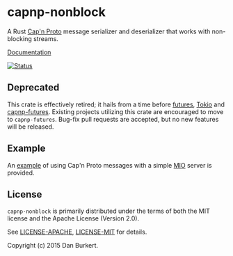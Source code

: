 # capnp-nonblock

A Rust [Cap'n Proto](https://capnproto.org/) message serializer and deserializer
that works with non-blocking streams.

[Documentation](https://docs.rs/capnp-nonblock)

[![Status](https://travis-ci.org/danburkert/capnp-nonblock.svg?branch=master)](https://travis-ci.org/danburkert/capnp-nonblock)

## Deprecated

This crate is effectively retired; it hails from a time before
[futures](https://crates.io/crates/futures), [Tokio](https://tokio.rs/) and
[capnp-futures](https://crates.io/crates/capnp-futures). Existing projects
utilizing this crate are encouraged to move to `capnp-futures`. Bug-fix pull
requests are accepted, but no new features will be released.

## Example

An [example](examples/crc-server) of using Cap'n Proto messages with a simple
[MIO](https://github.com/carllerche/mio) server is provided.

## License

`capnp-nonblock` is primarily distributed under the terms of both the MIT
license and the Apache License (Version 2.0).

See [LICENSE-APACHE](LICENSE-APACHE), [LICENSE-MIT](LICENSE-MIT) for details.

Copyright (c) 2015 Dan Burkert.
